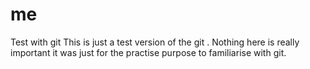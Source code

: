 me
==

Test with git
 This is just a test version of the git . Nothing here is really important it was just for the practise purpose to familiarise with git.
